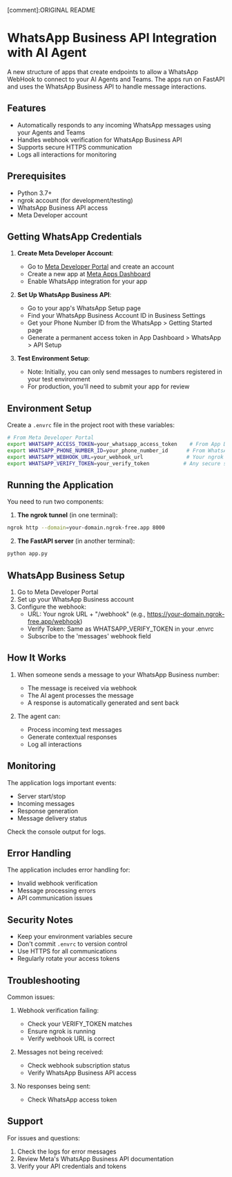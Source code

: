 
[comment]:ORIGINAL README

# WhatsApp Business API Integration with AI Agent

A new structure of apps that create endpoints to allow a WhatsApp WebHook to connect to your AI Agents and Teams.
The apps run on FastAPI and uses the WhatsApp Business API to handle message interactions.

## Features

- Automatically responds to any incoming WhatsApp messages using your Agents and Teams
- Handles webhook verification for WhatsApp Business API
- Supports secure HTTPS communication
- Logs all interactions for monitoring

## Prerequisites

- Python 3.7+
- ngrok account (for development/testing)
- WhatsApp Business API access
- Meta Developer account

## Getting WhatsApp Credentials

1. **Create Meta Developer Account**:

   - Go to [Meta Developer Portal](https://developers.facebook.com/) and create an account
   - Create a new app at [Meta Apps Dashboard](https://developers.facebook.com/apps/)
   - Enable WhatsApp integration for your app

2. **Set Up WhatsApp Business API**:

   - Go to your app's WhatsApp Setup page
   - Find your WhatsApp Business Account ID in Business Settings
   - Get your Phone Number ID from the WhatsApp > Getting Started page
   - Generate a permanent access token in App Dashboard > WhatsApp > API Setup

3. **Test Environment Setup**:
   - Note: Initially, you can only send messages to numbers registered in your test environment
   - For production, you'll need to submit your app for review

## Environment Setup

Create a `.envrc` file in the project root with these variables:

```bash
# From Meta Developer Portal
export WHATSAPP_ACCESS_TOKEN=your_whatsapp_access_token    # From App Dashboard > WhatsApp > API Setup
export WHATSAPP_PHONE_NUMBER_ID=your_phone_number_id      # From WhatsApp > Getting Started
export WHATSAPP_WEBHOOK_URL=your_webhook_url              # Your ngrok URL + /webhook
export WHATSAPP_VERIFY_TOKEN=your_verify_token           # Any secure string you choose

```

## Running the Application

You need to run two components:

1. **The ngrok tunnel** (in one terminal):

```bash
ngrok http --domain=your-domain.ngrok-free.app 8000
```

2. **The FastAPI server** (in another terminal):

```bash
python app.py
```

## WhatsApp Business Setup

1. Go to Meta Developer Portal
2. Set up your WhatsApp Business account
3. Configure the webhook:
   - URL: Your ngrok URL + "/webhook" (e.g., https://your-domain.ngrok-free.app/webhook)
   - Verify Token: Same as WHATSAPP_VERIFY_TOKEN in your .envrc
   - Subscribe to the 'messages' webhook field

## How It Works

1. When someone sends a message to your WhatsApp Business number:

   - The message is received via webhook
   - The AI agent processes the message
   - A response is automatically generated and sent back

2. The agent can:
   - Process incoming text messages
   - Generate contextual responses
   - Log all interactions

## Monitoring

The application logs important events:

- Server start/stop
- Incoming messages
- Response generation
- Message delivery status

Check the console output for logs.

## Error Handling

The application includes error handling for:

- Invalid webhook verification
- Message processing errors
- API communication issues

## Security Notes

- Keep your environment variables secure
- Don't commit `.envrc` to version control
- Use HTTPS for all communications
- Regularly rotate your access tokens

## Troubleshooting

Common issues:

1. Webhook verification failing:

   - Check your VERIFY_TOKEN matches
   - Ensure ngrok is running
   - Verify webhook URL is correct

2. Messages not being received:

   - Check webhook subscription status
   - Verify WhatsApp Business API access

3. No responses being sent:
   - Check WhatsApp access token

## Support

For issues and questions:

1. Check the logs for error messages
2. Review Meta's WhatsApp Business API documentation
3. Verify your API credentials and tokens
